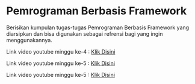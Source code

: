 # Pemrograman Berbasis Framework

Berisikan kumpulan tugas-tugas Pemrograman Berbasis Framework yang diarsipkan dan bisa digunakan sebagai refrensi bagi yang ingin menggunakannya.

Link video youtube minggu ke-4 : [Klik Disini](https://youtu.be/yFvBXJfCqcI)

Link video youtube minggu ke-5 : [Klik Disini](https://youtu.be/_zlpwrWUsGw)

Link video youtube minggu ke-5 : [Klik Disini](https://youtu.be/eYMzx9nGAFg)